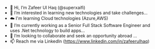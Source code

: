 - 👋 Hi, I’m Zafeer Ul Haq (@superxaifi)
- 👀 I’m interested in learning new technologies and take challenges...
- ☁️ I'm learning Cloud technologies (Azure,AWS) 
- 🌱 I’m currently working as a Senior Full Stack Software Engineer and uses .Net technology to build apps...
- 💞️ I’m looking to collaborate and seek an opportunity abroad ...
- 📫 Reach me via LinkedIn (https://www.linkedin.com/in/zafeerulhaq)

<!---
superxaifi/superxaifi is a ✨ special ✨ repository because its `README.md` (this file) appears on your GitHub profile.
You can click the Preview link to take a look at your changes.
--->
